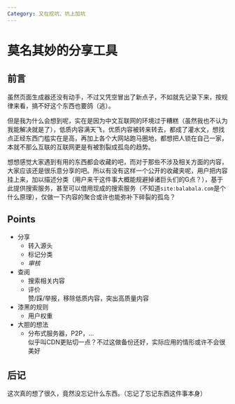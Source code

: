 ```yaml
---
Category: 又在挖坑、坑上加坑
---
```

# 莫名其妙的分享工具

## 前言

虽然页面生成器还没有动手，不过又凭空冒出了新点子，不如就先记录下来，按规律来看，搞不好这个东西也要鸽（逃）。

但是我为什么会想到呢，实在是因为中文互联网的环境过于糟糕（虽然我也不认为我能解决就是了），低质内容满天飞，优质内容被转来转去，都成了灌水文，想找点正经东西门槛实在是高，再加上各个大网站跑马圈地，都想把人锁在自己一家，本就不那么互联的互联网更是有被割裂成孤岛的趋势。

想想感觉大家遇到有用的东西都会收藏的吧，而对于那些不涉及相关方面的内容，大家应该还是很乐意分享的吧。所以有没有这样一个公开的收藏夹呢，用户把内容挂上来，加以描述分类（用户来干这件事大概能规避掉诸巨头们的G点？），基于此提供搜索服务，甚至可以借用现成的搜索服务（不知道`site:balabala.com`是个什么原理），仅做一下内容的聚合或许也能弥补下碎裂的孤岛？

## Points

- 分享
  - 转入源头
  - 标记分类
  - _审核_
- 查阅
  - 搜索相关内容
  - 评价  
    赞/踩/举报，移除低质内容，突出高质量内容
- 漆黑的规则
  - 用户权重
- 大胆的想法
  - 分布式服务器，P2P，…  
    似乎叫CDN更贴切一点？不过这做备份还好，实际应用的情形或许不会很美好

## 后记

这次真的想了很久，竟然没忘记什么东西。（忘记了忘记东西这件事本身）
